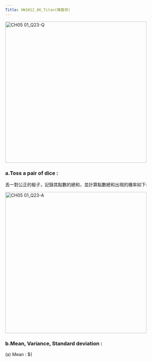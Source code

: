 ```yaml
---
Title: HW1012_06_Titan(陳嘉祥)
---
```


<img width="450" alt="CH05 01_Q23-Q" src="https://github.com/user-attachments/assets/1a71bdf4-a424-453f-9a10-9de4187fd5cb">

### a.Toss a pair of dice : 

丟一對公正的骰子，記錄其點數的總和，並計算點數總和出現的機率如下: 

<img width="450" alt="CH05 01_Q23-A" src="https://github.com/user-attachments/assets/ee409cd6-dab4-4e84-9ea5-f56ab0051441">

### b.Mean, Variance, Standard deviation : 

(a) Mean : 
$\{
